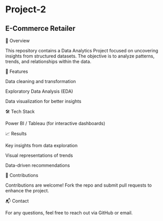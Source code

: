 # Project-2
## E-Commerce Retailer
📌 Overview

This repository contains a Data Analytics Project focused on uncovering insights from structured datasets. The objective is to analyze patterns, trends, and relationships within the data.

🔧 Features

Data cleaning and transformation

Exploratory Data Analysis (EDA)

Data visualization for better insights

🛠 Tech Stack

Power BI / Tableau (for interactive dashboards)

📈 Results

Key insights from data exploration

Visual representations of trends

Data-driven recommendations

🤝 Contributions

Contributions are welcome! Fork the repo and submit pull requests to enhance the project.

📬 Contact

For any questions, feel free to reach out via GitHub or email.

